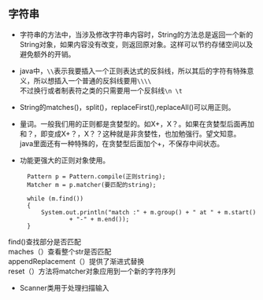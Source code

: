 ## 字符串

- 字符串的方法中，当涉及修改字符串内容时，String的方法总是返回一个新的String对象，如果内容没有改变，则返回原对象。这样可以节约存储空间以及避免额外的开销。

- java中，```\\```表示我要插入一个正则表达式的反斜线，所以其后的字符有特殊意义，所以想插入一个普通的反斜线要用```\\\\```  
不过换行或者制表符之类的只需要用一个反斜线```\n \t```

- String的matches()，split()，replaceFirst(),replaceAll()可以用正则。  

- 量词。一般我们用的正则都是贪婪型的。如X+，X？。如果在贪婪型后面再加和？，即变成X+？，X？？这种就是非贪婪性，也加勉强行。望文知意。  
java里面还有一种特殊的，在贪婪型后面加个+，不保存中间状态。

- 功能更强大的正则对象使用。 
 
		Pattern p = Pattern.compile(正则string);
	    Matcher m = p.matcher(要匹配的string);
	
	    while (m.find())
	    {
	        System.out.println("match :" + m.group() + " at " + m.start()
	                + "-" + m.end());
	    }
find()查找部分是否匹配  
maches（）查看整个str是否匹配  
appendReplacement（）提供了渐进式替换  
reset（）方法将matcher对象应用到一个新的字符序列  

- Scanner类用于处理扫描输入
